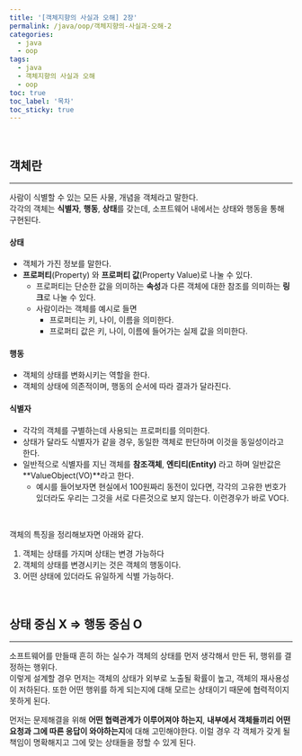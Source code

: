 ```yaml
---
title: '[객체지향의 사실과 오해] 2장'
permalink: /java/oop/객체지향의-사실과-오해-2
categories:
  - java
  - oop
tags:
  - java
  - 객체지향의 사실과 오해
  - oop
toc: true
toc_label: '목차'
toc_sticky: true
---
```


<br>

<!--more-->

## 객체란

---

사람이 식별할 수 있는 모든 사물, 개념을 객체라고 말한다.  
각각의 객체는 **식별자**, **행동**, **상태**를 갖는데, 소프트웨어 내에서는 상태와 행동을 통해 구현된다.

#### 상태

- 객체가 가진 정보를 말한다.
- **프로퍼티**(Property) 와 **프로퍼티 값**(Property Value)로 나눌 수 있다.
  - 프로퍼티는 단순한 값을 의미하는 **속성**과 다른 객체에 대한 참조를 의미하는 **링크**로 나눌 수 있다.
  - 사람이라는 객체를 예시로 들면
    - 프로퍼티는 키, 나이, 이름을 의미한다.
    - 프로퍼티 값은 키, 나이, 이름에 들어가는 실제 값을 의미한다.

#### 행동

- 객체의 상태를 변화시키는 역할을 한다.
- 객체의 상태에 의존적이며, 행동의 순서에 따라 결과가 달라진다.

#### 식별자

- 각각의 객체를 구별하는데 사용되는 프로퍼티를 의미한다.
- 상태가 달라도 식별자가 같을 경우, 동일한 객체로 판단하며 이것을 동일성이라고 한다.
- 일반적으로 식별자를 지닌 객체를 **참조객체**, **엔티티(Entity)** 라고 하며 일반값은 **ValueObject(VO)**라고 한다.
  - 예시를 들어보자면 현실에서 100원짜리 동전이 있다면, 각각의 고유한 번호가 있더라도 우리는 그것을 서로 다른것으로 보지 않는다. 이런경우가 바로 VO다.

<br>

객체의 특징을 정리해보자면 아래와 같다.

1. 객체는 상태를 가지며 상태는 변경 가능하다
2. 객체의 상태를 변경시키는 것은 객체의 행동이다.
3. 어떤 상태에 있더라도 유일하게 식별 가능하다.

<br>

## 상태 중심 X => 행동 중심 O

---

소프트웨어를 만들때 흔히 하는 실수가 객체의 상태를 먼저 생각해서 만든 뒤, 행위를 결정하는 행위다.  
이렇게 설계할 경우 먼저는 객체의 상태가 외부로 노출될 확률이 높고, 객체의 재사용성이 저하된다. 또한 어떤 행위를 하게 되는지에 대해 모르는 상태이기 때문에 협력적이지 못하게 된다.

먼저는 문제해결을 위해 **어떤 협력관계가 이루어져야 하는지**, **내부에서 객체들끼리 어떤 요청과 그에 따른 응답이 와야하는지**에 대해 고민해야한다.
이럴 경우 각 객체가 갖게 될 책임이 명확해지고 그에 맞는 상태들을 정할 수 있게 된다.
